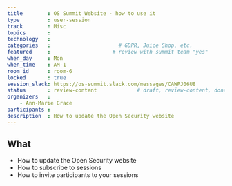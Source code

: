 ```yaml
---
title        : OS Summit Website - how to use it
type         : user-session
track        : Misc
topics       :
technology   :
categories   :                      # GDPR, Juice Shop, etc.
featured     :                    # review with summit team "yes"
when_day     : Mon
when_time    : AM-1
room_id      : room-6
locked       : true
session_slack: https://os-summit.slack.com/messages/CAWPJ06U8
status       : review-content             # draft, review-content, done
organizers   :
    - Ann-Marie Grace
participants :
description  : How to update the Open Security website
---
```



## What

 - How to update the Open Security website
 - How to subscribe to sessions
 - How to invite participants to your sessions
